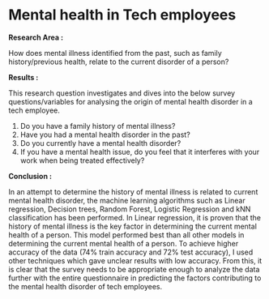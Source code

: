 # Mental health in Tech employees
**Research Area :**

How does mental illness identified from the past, such as family history/previous health, relate to the current disorder of a person?

**Results :**

This research question investigates and dives into the below survey questions/variables for analysing the origin of mental health disorder in a tech employee.
  1. Do you have a family history of mental illness?
  2. Have you had a mental health disorder in the past?
  3. Do you currently have a mental health disorder?
  4. If you have a mental health issue, do you feel that it interferes with your work when being treated effectively? 

**Conclusion :**

In an attempt to determine the history of mental illness is related to current mental health disorder, the machine learning algorithms such as Linear regression, Decision trees, Random Forest, Logistic Regression and kNN classification has been performed. 
In Linear regression, it is proven that the history of mental illness is the key factor in determining the current mental health of a person. This model performed best than all other models in determining the current mental health of a person. 
To achieve higher accuracy of the data (74% train accuracy and 72% test accuracy), I used other techniques which gave unclear results with low accuracy. From this, it is clear that the survey needs to be appropriate enough to analyze the data further with the entire questionnaire in predicting the factors contributing to the mental health disorder of tech employees.
